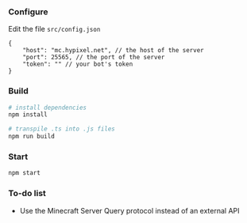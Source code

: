 ### Configure

Edit the file `src/config.json`

```jsonc
{
    "host": "mc.hypixel.net", // the host of the server
    "port": 25565, // the port of the server
    "token": "" // your bot's token
}
```

### Build

```sh
# install dependencies
npm install

# transpile .ts into .js files
npm run build
```

### Start

```sh
npm start
```

### To-do list

-   Use the Minecraft Server Query protocol instead of an external API
